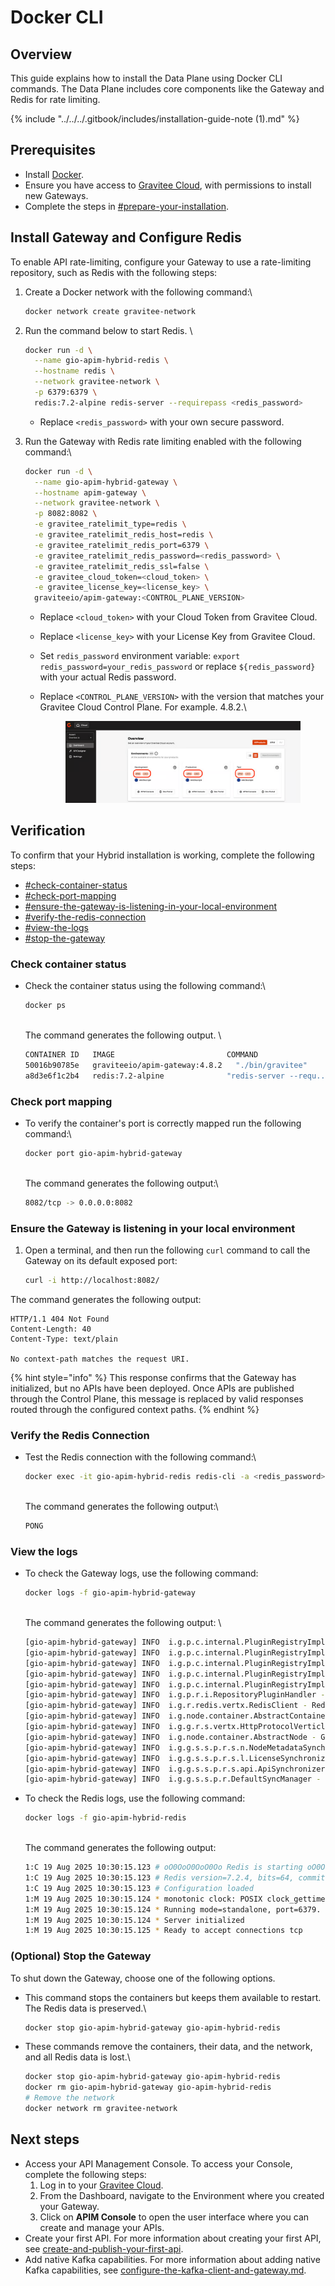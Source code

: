 # Docker CLI

## Overview&#x20;

This guide explains how to install the Data Plane using Docker CLI commands. The Data Plane includes core components like the Gateway and Redis for rate limiting.&#x20;

{% include "../../../.gitbook/includes/installation-guide-note (1).md" %}

## Prerequisites

* Install [Docker](https://docs.docker.com/engine/install/).&#x20;
* Ensure you have access to [Gravitee Cloud](https://cloud.gravitee.io/), with permissions to install new Gateways.
* Complete the steps in [#prepare-your-installation](../#prepare-your-installation "mention").

## Install Gateway and Configure Redis

To enable API rate-limiting, configure your Gateway to use a rate-limiting repository, such as Redis with the following steps:&#x20;

1.  Create a Docker network with the following command:\


    ```sh
    docker network create gravitee-network
    ```
2.  Run the command below to start Redis. \


    ```sh
    docker run -d \
      --name gio-apim-hybrid-redis \
      --hostname redis \
      --network gravitee-network \
      -p 6379:6379 \
      redis:7.2-alpine redis-server --requirepass <redis_password>
    ```

    * Replace `<redis_password>` with your own secure password.
3.  Run the Gateway with Redis rate limiting enabled with the following command:\


    ```bash
    docker run -d \
      --name gio-apim-hybrid-gateway \
      --hostname apim-gateway \
      --network gravitee-network \
      -p 8082:8082 \
      -e gravitee_ratelimit_type=redis \
      -e gravitee_ratelimit_redis_host=redis \
      -e gravitee_ratelimit_redis_port=6379 \
      -e gravitee_ratelimit_redis_password=<redis_password> \
      -e gravitee_ratelimit_redis_ssl=false \
      -e gravitee_cloud_token=<cloud_token> \
      -e gravitee_license_key=<license_key> \
      graviteeio/apim-gateway:<CONTROL_PLANE_VERSION>
    ```

    * Replace `<cloud_token>` with your Cloud Token from Gravitee Cloud.
    * Replace `<license_key>` with your License Key from Gravitee Cloud.
    * Set `redis_password` environment variable: `export redis_password=your_redis_password` or replace `${redis_password}` with your actual Redis password.
    *   Replace `<CONTROL_PLANE_VERSION>` with the version that matches your Gravitee Cloud Control Plane. For example. 4.8.2.\


        <figure><img src="../../../.gitbook/assets/image (324) (1).png" alt=""><figcaption></figcaption></figure>

## Verification

To confirm that your Hybrid installation is working, complete the following steps:

* [#check-container-status](docker-cli.md#check-container-status "mention")
* [#check-port-mapping](docker-cli.md#check-port-mapping "mention")
* [#ensure-the-gateway-is-listening-in-your-local-environment](docker-cli.md#ensure-the-gateway-is-listening-in-your-local-environment "mention")
* [#verify-the-redis-connection](docker-cli.md#verify-the-redis-connection "mention")
* [#view-the-logs](docker-cli.md#view-the-logs "mention")
* [#stop-the-gateway](docker-cli.md#stop-the-gateway "mention")

### Check container status

*   Check the container status using the following command:\


    ```sh
    docker ps
    ```

    \
    The command generates the following output. \


    ```sh
    CONTAINER ID   IMAGE                         COMMAND                  CREATED             STATUS             PORTS                    NAMES
    50016b90785e   graviteeio/apim-gateway:4.8.2   "./bin/gravitee"         About an hour ago   Up About an hour   0.0.0.0:8082->8082/tcp   gio-apim-hybrid-gateway
    a8d3e6f1c2b4   redis:7.2-alpine              "redis-server --requ..." About an hour ago   Up About an hour   0.0.0.0:6379->6379/tcp   gio-apim-hybrid-redis
    ```

### Check port mapping&#x20;

*   To verify the container's port is correctly mapped run the following command:\


    ```sh
    docker port gio-apim-hybrid-gateway
    ```

    \
    The command generates the following output:\


    ```sh
    8082/tcp -> 0.0.0.0:8082
    ```

### **Ensure the Gateway is listening in your local environment**

1.  Open a terminal, and then run the following `curl` command to call the Gateway on its default exposed port:

    ```bash
    curl -i http://localhost:8082/
    ```

The command generates the following output:

```http
HTTP/1.1 404 Not Found
Content-Length: 40
Content-Type: text/plain

No context-path matches the request URI.
```

{% hint style="info" %}
This response confirms that the Gateway has initialized, but no APIs have been deployed. Once APIs are published through the Control Plane, this message is replaced by valid responses routed through the configured context paths.
{% endhint %}

### Verify the Redis Connection&#x20;

*   Test the Redis connection with the following command:\


    ```bash
    docker exec -it gio-apim-hybrid-redis redis-cli -a <redis_password> ping
    ```

    \
    The command generates the following output:\


    ```bash
    PONG
    ```

### View the logs

*   To check the Gateway logs, use the following command:

    ```sh
    docker logs -f gio-apim-hybrid-gateway
    ```

    \
    The command generates the following output: \


    ```bash
    [gio-apim-hybrid-gateway] INFO  i.g.p.c.internal.PluginRegistryImpl - Loading plugins from /opt/graviteeio-gateway/plugins
    [gio-apim-hybrid-gateway] INFO  i.g.p.c.internal.PluginRegistryImpl - List of available policy: 
    [gio-apim-hybrid-gateway] INFO  i.g.p.c.internal.PluginRegistryImpl -         > rate-limit [3.0.0] has been loaded
    [gio-apim-hybrid-gateway] INFO  i.g.p.c.internal.PluginRegistryImpl -         > jwt [6.1.2] has been loaded
    [gio-apim-hybrid-gateway] INFO  i.g.p.c.internal.PluginRegistryImpl -         > key-less [4.0.0] has been loaded
    [gio-apim-hybrid-gateway] INFO  i.g.p.r.i.RepositoryPluginHandler - Repository [RATE_LIMIT] loaded by redis
    [gio-apim-hybrid-gateway] INFO  i.g.r.redis.vertx.RedisClient - Redis is now ready to be used.
    [gio-apim-hybrid-gateway] INFO  i.g.node.container.AbstractContainer - Starting Gravitee.io - API Gateway...
    [gio-apim-hybrid-gateway] INFO  i.g.g.r.s.vertx.HttpProtocolVerticle - HTTP server [http] ready to accept requests on port 8082
    [gio-apim-hybrid-gateway] INFO  i.g.node.container.AbstractNode - Gravitee.io - API Gateway id[05dbfca1-3102-4cbb-9bfc-a13102acbbdd] version[4.8.2] started in 866 ms.
    [gio-apim-hybrid-gateway] INFO  i.g.g.s.s.p.r.s.n.NodeMetadataSynchronizer - Node metadata synchronized in 285ms
    [gio-apim-hybrid-gateway] INFO  i.g.g.s.s.p.r.s.l.LicenseSynchronizer - 1 licenses synchronized in 46ms
    [gio-apim-hybrid-gateway] INFO  i.g.g.s.s.p.r.s.api.ApiSynchronizer - 0 apis synchronized in 26ms
    [gio-apim-hybrid-gateway] INFO  i.g.g.s.s.p.r.DefaultSyncManager - Sync service has been scheduled with delay [10000 MILLISECONDS]
    ```



*   To check the Redis logs, use the following command:

    ```bash
    docker logs -f gio-apim-hybrid-redis
    ```

    \
    The command generates the following output:&#x20;

    ```bash
    1:C 19 Aug 2025 10:30:15.123 # oO0OoO0OoO0Oo Redis is starting oO0OoO0OoO0Oo
    1:C 19 Aug 2025 10:30:15.123 # Redis version=7.2.4, bits=64, commit=00000000, modified=0, pid=1, just started
    1:C 19 Aug 2025 10:30:15.123 # Configuration loaded
    1:M 19 Aug 2025 10:30:15.124 * monotonic clock: POSIX clock_gettime
    1:M 19 Aug 2025 10:30:15.124 * Running mode=standalone, port=6379.
    1:M 19 Aug 2025 10:30:15.124 * Server initialized
    1:M 19 Aug 2025 10:30:15.125 * Ready to accept connections tcp
    ```

### (Optional) Stop the Gateway

To shut down the Gateway, choose one of the following options.

*   This command stops the containers but keeps them available to restart. The Redis data is preserved.\


    ```sh
    docker stop gio-apim-hybrid-gateway gio-apim-hybrid-redis
    ```
*   These commands remove the containers, their data, and the network, and all Redis data is lost.\


    ```sh
    docker stop gio-apim-hybrid-gateway gio-apim-hybrid-redis
    docker rm gio-apim-hybrid-gateway gio-apim-hybrid-redis
    # Remove the network
    docker network rm gravitee-network
    ```

## Next steps

* Access your API Management Console. To access your Console, complete the following steps:
  1. Log in to your [Gravitee Cloud](https://cloud.gravitee.io/).
  2. From the Dashboard, navigate to the Environment where you created your Gateway.
  3. Click on **APIM Console** to open the user interface where you can create and manage your APIs.
* Create your first API. For more information about creating your first API, see [create-and-publish-your-first-api](../../../how-to-guides/create-and-publish-your-first-api/ "mention").
* Add native Kafka capabilities. For more information about adding native Kafka capabilities, see [configure-the-kafka-client-and-gateway.md](../../../kafka-gateway/configure-the-kafka-client-and-gateway.md "mention").
